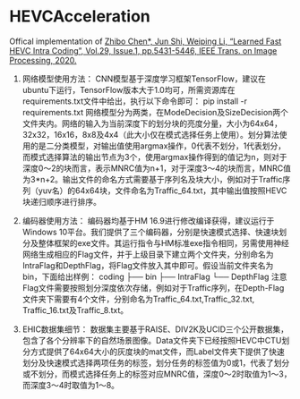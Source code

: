 # HEVCAcceleration

Offical implementation of [Zhibo Chen*, Jun Shi, Weiping Li, “Learned Fast HEVC Intra Coding”, Vol.29, Issue.1, pp.5431-5446, IEEE Trans. on Image Processing, 2020.](https://arxiv.org/abs/2112.13309v2)

1. 网络模型使用方法：
	CNN模型基于深度学习框架TensorFlow，建议在ubuntu下运行，TensorFlow版本大于1.0均可，所需资源库在requirements.txt文件中给出，执行以下命令即可：
pip install -r requirements.txt
	网络模型分为两类，在ModeDecision及SizeDecision两个文件夹内。网络的输入为当前深度下的划分块的亮度分量，大小为64x64，32x32，16x16，8x8及4x4（此大小仅在模式选择任务上使用）。划分算法使用的是二分类模型，对输出值使用argmax操作，0代表不划分，1代表划分，而模式选择算法的输出节点为3个，使用argmax操作得到的值记为n，则对于深度0～2的块而言，表示MNRC值为n+1，对于深度3～4的块而言，MNRC值为3*n+2。输出文件的命名方式需要基于序列名及块大小，例如对于Traffic序列（yuv名）的64x64块，文件命名为Traffic_64.txt，其中输出值按照HEVC块递归顺序进行排序。

2. 编码器使用方法：
	编码器均基于HM 16.9进行修改编译获得，建议运行于Windows 10平台。我们提供了三个编码器，分别是快速模式选择、快速块划分及整体框架的exe文件。其运行指令与HM标准exe指令相同，另需使用神经网络生成相应的Flag文件，并于上级目录下建立两个文件夹，分别命名为IntraFlag和DepthFlag，将Flag文件放入其中即可。假设当前文件夹名为bin，下面给出样例：
coding
├── bin
├── IntraFlag
└── DepthFlag
注意Flag文件需要按照划分深度依次存储，例如对于Traffic序列，在Depth-Flag文件夹下需要有4个文件，分别命名为Traffic_64.txt,Traffic_32.txt, Traffic_16.txt及Traffic_8.txt。

3. EHIC数据集细节：
	数据集主要基于RAISE、DIV2K及UCID三个公开数据集，包含了各个分辨率下的自然场景图像。Data文件夹下已经按照HEVC中CTU划分方式提供了64x64大小的灰度块的mat文件，而Label文件夹下提供了快速划分及快速模式选择两项任务的标签，划分任务的标签值为0或1，代表了划分或不划分，而模式选择任务上的标签对应MNRC值，深度0～2时取值为1～3，而深度3～4时取值为1～8。

